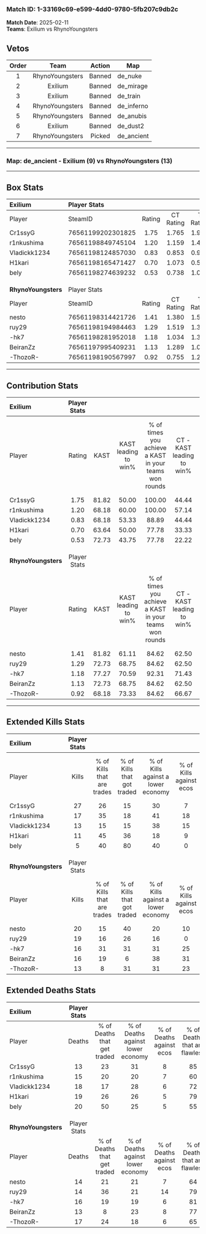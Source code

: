 ### Match ID: 1-33169c69-e599-4dd0-9780-5fb207c9db2c  
**Match Date**: 2025-02-11  
**Teams**: Exilium vs RhynoYoungsters  

## Vetos  

| Order | Team | Action | Map |
| :---: | :--: | :----: | --- |
| 1 | RhynoYoungsters | Banned | de_nuke |
| 2 | Exilium | Banned | de_mirage |
| 3 | Exilium | Banned | de_train |
| 4 | RhynoYoungsters | Banned | de_inferno |
| 5 | RhynoYoungsters | Banned | de_anubis |
| 6 | Exilium | Banned | de_dust2 |
| 7 | RhynoYoungsters | Picked | de_ancient |

---  

### **Map**: de_ancient - Exilium (9) vs RhynoYoungsters (13)  
---  

## Box Stats  

| **Exilium**         | Player Stats      |        |           |          |       |       |       |         |        |      |     |
| :- | :- | :-: | :-: | :-: | :-: | :-: | :-: | :-: | :-: | :-: | :-: |
| Player              | SteamID           | Rating | CT Rating | T Rating | KAST  |  ADR  | Kills | Assists | Deaths | K/D  | HS% |
| Cr1ssyG             | 76561199202301825 |  1.75  |   1.765   |  1.900   | 81.82 | 105.8 |  27   |    2    |   13   | 2.08 | 29  |
| r1nkushima          | 76561198849745104 |  1.20  |   1.159   |  1.400   | 68.18 | 92.3  |  17   |    8    |   15   | 1.13 | 35  |
| Vladickk1234        | 76561198124857030 |  0.83  |   0.853   |  0.960   | 68.18 | 58.1  |  13   |    2    |   18   | 0.72 | 30  |
| H1kari              | 76561198165471427 |  0.70  |   1.073   |  0.529   | 63.64 | 55.6  |  11   |    5    |   19   | 0.58 | 45  |
| bely                | 76561198274639232 |  0.53  |   0.738   |  1.001   | 72.73 | 62.9  |   5   |    6    |   20   | 0.25 | 80  |
|                     |                   |        |           |          |       |       |       |         |        |      |     |
|                     |                   |        |           |          |       |       |       |         |        |      |     |
|                     |                   |        |           |          |       |       |       |         |        |      |     |
| **RhynoYoungsters** | Player Stats      |        |           |          |       |       |       |         |        |      |     |
| Player              | SteamID           | Rating | CT Rating | T Rating | KAST  |  ADR  | Kills | Assists | Deaths | K/D  | HS% |
| nesto               | 76561198314421726 |  1.41  |   1.380   |  1.576   | 81.82 | 91.7  |  20   |    3    |   14   | 1.43 | 75  |
| ruy29               | 76561198194984463 |  1.29  |   1.519   |  1.350   | 72.73 | 87.9  |  19   |    3    |   14   | 1.36 | 78  |
| -hk7                | 76561198281952018 |  1.18  |   1.034   |  1.399   | 77.27 | 87.2  |  16   |    7    |   16   | 1.00 | 25  |
| BeiranZz            | 76561197995409231 |  1.13  |   1.289   |  1.039   | 72.73 | 66.8  |  16   |    2    |   13   | 1.23 | 31  |
| -ThozoR-            | 76561198190567997 |  0.92  |   0.755   |  1.241   | 68.18 | 70.9  |  13   |    8    |   17   | 0.76 | 46  |
---  

## Contribution Stats  

| **Exilium**         | Player Stats |       |                      |                                                        |                           |                                                             |                          |                                                            |
| :- | :-: | :-: | :-: | :-: | :-: | :-: | :-: | :-: |
| Player              |    Rating    | KAST  | KAST leading to win% | % of times you achieve a KAST in your teams won rounds | CT - KAST leading to win% | CT - % of times you achieve a KAST in your teams won rounds | T - KAST leading to win% | T - % of times you achieve a KAST in your teams won rounds |
| Cr1ssyG             |     1.75     | 81.82 |        50.00         |                         100.00                         |           44.44           |                           100.00                            |          55.56           |                           100.00                           |
| r1nkushima          |     1.20     | 68.18 |        60.00         |                         100.00                         |           57.14           |                           100.00                            |          62.50           |                           100.00                           |
| Vladickk1234        |     0.83     | 68.18 |        53.33         |                         88.89                          |           44.44           |                           100.00                            |          66.67           |                           80.00                            |
| H1kari              |     0.70     | 63.64 |        50.00         |                         77.78                          |           33.33           |                            75.00                            |          80.00           |                           80.00                            |
| bely                |     0.53     | 72.73 |        43.75         |                         77.78                          |           22.22           |                            50.00                            |          71.43           |                           100.00                           |
|                     |              |       |                      |                                                        |                           |                                                             |                          |                                                            |
|                     |              |       |                      |                                                        |                           |                                                             |                          |                                                            |
|                     |              |       |                      |                                                        |                           |                                                             |                          |                                                            |
| **RhynoYoungsters** | Player Stats |       |                      |                                                        |                           |                                                             |                          |                                                            |
| Player              |    Rating    | KAST  | KAST leading to win% | % of times you achieve a KAST in your teams won rounds | CT - KAST leading to win% | CT - % of times you achieve a KAST in your teams won rounds | T - KAST leading to win% | T - % of times you achieve a KAST in your teams won rounds |
| nesto               |     1.41     | 81.82 |        61.11         |                         84.62                          |           62.50           |                           100.00                            |          60.00           |                           75.00                            |
| ruy29               |     1.29     | 72.73 |        68.75         |                         84.62                          |           62.50           |                           100.00                            |          75.00           |                           75.00                            |
| -hk7                |     1.18     | 77.27 |        70.59         |                         92.31                          |           71.43           |                           100.00                            |          70.00           |                           87.50                            |
| BeiranZz            |     1.13     | 72.73 |        68.75         |                         84.62                          |           62.50           |                           100.00                            |          75.00           |                           75.00                            |
| -ThozoR-            |     0.92     | 68.18 |        73.33         |                         84.62                          |           66.67           |                            80.00                            |          77.78           |                           87.50                            |
---  

## Extended Kills Stats  

| **Exilium**         | Player Stats |                            |                            |                                    |                         |                              |                                 |                                       |                    |           |
| :- | :-: | :-: | :-: | :-: | :-: | :-: | :-: | :-: | :-: | :-: |
| Player              |    Kills     | % of Kills that are trades | % of Kills that got traded | % of Kills against a lower economy | % of Kills against ecos | % of Kills that are flawless | % of Kills that are close duels | % of Kills that are assisted by flash | Pistol Round Kills | AWP Kills |
| Cr1ssyG             |      27      |             26             |             15             |                 30                 |            7            |              81              |                0                |                   4                   |         3          |     9     |
| r1nkushima          |      17      |             35             |             18             |                 41                 |           18            |              65              |               12                |                   0                   |         1          |     0     |
| Vladickk1234        |      13      |             15             |             15             |                 38                 |           15            |              69              |                8                |                   0                   |         0          |     0     |
| H1kari              |      11      |             45             |             36             |                 18                 |            9            |              55              |               18                |                   0                   |         3          |     0     |
| bely                |      5       |             40             |             80             |                 40                 |            0            |             120              |                0                |                  20                   |         2          |     0     |
|                     |              |                            |                            |                                    |                         |                              |                                 |                                       |                    |           |
|                     |              |                            |                            |                                    |                         |                              |                                 |                                       |                    |           |
|                     |              |                            |                            |                                    |                         |                              |                                 |                                       |                    |           |
| **RhynoYoungsters** | Player Stats |                            |                            |                                    |                         |                              |                                 |                                       |                    |           |
| Player              |    Kills     | % of Kills that are trades | % of Kills that got traded | % of Kills against a lower economy | % of Kills against ecos | % of Kills that are flawless | % of Kills that are close duels | % of Kills that are assisted by flash | Pistol Round Kills | AWP Kills |
| nesto               |      20      |             15             |             40             |                 20                 |           10            |              55              |                5                |                  20                   |         2          |     0     |
| ruy29               |      19      |             16             |             26             |                 16                 |            0            |              84              |                5                |                   5                   |         3          |     0     |
| -hk7                |      16      |             31             |             31             |                 31                 |           25            |              69              |                0                |                   0                   |         0          |     6     |
| BeiranZz            |      16      |             19             |             6              |                 38                 |           31            |              81              |                0                |                   0                   |         0          |     0     |
| -ThozoR-            |      13      |             8              |             31             |                 31                 |           23            |              54              |                0                |                   0                   |         3          |     2     |
## Extended Deaths Stats  

| **Exilium**         | Player Stats |                             |                                   |                          |                               |                            |                           |               |
| :- | :-: | :-: | :-: | :-: | :-: | :-: | :-: | :-: |
| Player              |    Deaths    | % of Deaths that get traded | % of Deaths against lower economy | % of Deaths against ecos | % of Deaths that are flawless | % of Deaths that are close | % of Deaths while blinded | Deaths to AWP |
| Cr1ssyG             |      13      |             23              |                31                 |            8             |              85               |             0              |             0             |       1       |
| r1nkushima          |      15      |             20              |                20                 |            7             |              60               |             0              |             7             |       1       |
| Vladickk1234        |      18      |             17              |                28                 |            6             |              72               |             6              |            11             |       2       |
| H1kari              |      19      |             26              |                26                 |            5             |              79               |             5              |             0             |       3       |
| bely                |      20      |             50              |                25                 |            5             |              55               |             0              |            10             |       1       |
|                     |              |                             |                                   |                          |                               |                            |                           |               |
|                     |              |                             |                                   |                          |                               |                            |                           |               |
|                     |              |                             |                                   |                          |                               |                            |                           |               |
| **RhynoYoungsters** | Player Stats |                             |                                   |                          |                               |                            |                           |               |
| Player              |    Deaths    | % of Deaths that get traded | % of Deaths against lower economy | % of Deaths against ecos | % of Deaths that are flawless | % of Deaths that are close | % of Deaths while blinded | Deaths to AWP |
| nesto               |      14      |             21              |                21                 |            7             |              64               |             0              |             7             |       2       |
| ruy29               |      14      |             36              |                21                 |            14            |              79               |             7              |             0             |       3       |
| -hk7                |      16      |             19              |                19                 |            6             |              81               |             13             |             0             |       1       |
| BeiranZz            |      13      |              8              |                23                 |            8             |              77               |             8              |             0             |       0       |
| -ThozoR-            |      17      |             24              |                18                 |            6             |              65               |             6              |             6             |       3       |
